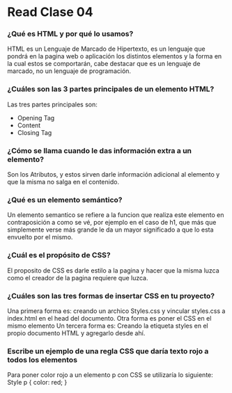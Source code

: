 # Read Clase 04

### ¿Qué es HTML y por qué lo usamos?

HTML es un Lenguaje de Marcado de Hipertexto, es un lenguaje que pondrá en la pagina web o aplicación los distintos elementos y la forma en la cual estos se comportarán, cabe destacar que es un lenguaje de marcado, no un lenguaje de programación. 

### ¿Cuáles son las 3 partes principales de un elemento HTML?

Las tres partes principales son: 
* Opening Tag
* Content
* Closing Tag

### ¿Cómo se llama cuando le das información extra a un elemento?

Son los Atributos, y estos sirven darle información adicional al elemento y que la misma no salga en el contenido. 

### ¿Qué es un elemento semántico?

Un elemento semantico se refiere a la funcion que realiza este elemento en contraposición a como se vé, por ejemplo en el caso de h1, que más que simplemente verse más grande le da un mayor significado a que lo esta envuelto por el mismo. 

### ¿Cuál es el propósito de CSS?

El proposito de CSS es darle estilo a la pagina y hacer que la misma luzca como el creador de la pagina requiere que luzca. 

### ¿Cuáles son las tres formas de insertar CSS en tu proyecto?

Una primera forma es: creando un archico  Styles.css y vincular styles.css a index.html en el head del documento.
Otra forma es poner el CSS en el mismo elemento
Un tercera forma es: Creando la etiqueta styles en el propio documento HTML y agregarlo desde ahí. 

### Escribe un ejemplo de una regla CSS que daría texto rojo a todos los elementos <p>

Para poner color rojo a un elemento p con CSS se utilizaría lo siguiente:
Style
p {
color: red;
}



